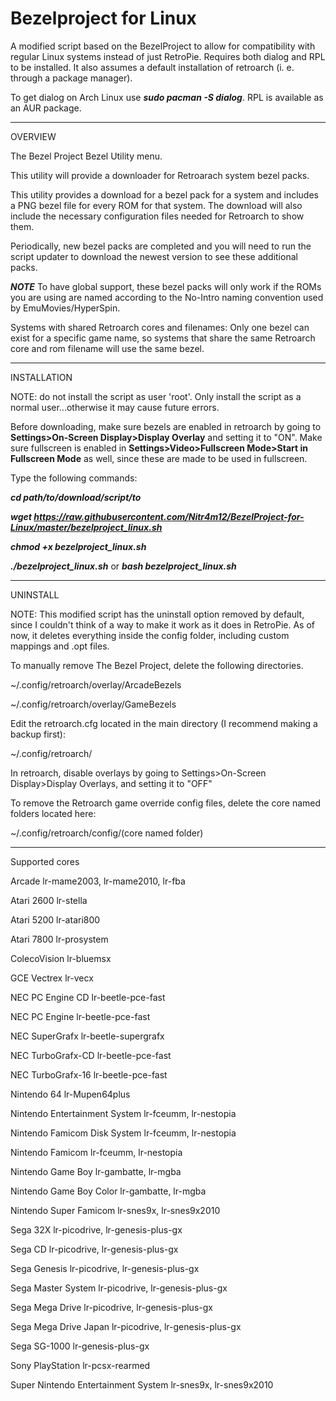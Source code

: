 # Bezelproject for Linux

A modified script based on the BezelProject to allow for compatibility with regular Linux systems instead of just RetroPie. Requires both dialog and RPL to be installed. It also assumes a default installation of retroarch (i. e. through a package manager).

To get dialog on Arch Linux use ***sudo pacman -S dialog***. RPL is available as an AUR package.

-------
OVERVIEW

The Bezel Project Bezel Utility menu.

This utility will provide a downloader for Retroarach system bezel packs.

This utility provides a download for a bezel pack for a system and includes a PNG bezel file for every ROM for that system.  The download will also include the necessary configuration files needed for Retroarch to show them.

Periodically, new bezel packs are completed and you will need to run the script updater to download the newest version to see these additional packs.

***NOTE***
To have global support, these bezel packs will only work if the ROMs you are using are named according to the No-Intro naming convention used by EmuMovies/HyperSpin.

Systems with shared Retroarch cores and filenames: 
Only one bezel can exist for a specific game name, so systems that share the same Retroarch core and rom filename will use the same bezel.

-------
INSTALLATION

NOTE: do not install the script as user 'root'.  Only install the script as a normal user...otherwise it may cause future errors.

Before downloading, make sure bezels are enabled in retroarch by going to **Settings>On-Screen Display>Display Overlay** and setting it to "ON". Make sure fullscreen is enabled in **Settings>Video>Fullscreen Mode>Start in Fullscreen Mode** as well, since these are made to be used in fullscreen.

Type the following commands:

***cd path/to/download/script/to*** 

***wget https://raw.githubusercontent.com/Nitr4m12/BezelProject-for-Linux/master/bezelproject_linux.sh***

***chmod +x bezelproject_linux.sh***

***./bezelproject_linux.sh*** or ***bash bezelproject_linux.sh***

-------
UNINSTALL

NOTE: This modified script has the uninstall option removed by default, since I couldn't think of a way to make it work as it does in RetroPie. As of now, it deletes everything inside the config folder, including custom mappings and .opt files.

To manually remove The Bezel Project, delete the following directories.

~/.config/retroarch/overlay/ArcadeBezels

~/.config/retroarch/overlay/GameBezels

Edit the retroarch.cfg located in the main directory (I recommend making a backup first):

~/.config/retroarch/

In retroarch, disable overlays by going to Settings>On-Screen Display>Display Overlays, and setting it to "OFF"

To remove the Retroarch game override config files, delete the core named folders located here:

~/.config/retroarch/config/(core named folder)

-------
Supported cores

Arcade                                          lr-mame2003, lr-mame2010, lr-fba

Atari 2600                                      lr-stella

Atari 5200                                      lr-atari800

Atari 7800                                      lr-prosystem

ColecoVision                                    lr-bluemsx

GCE Vectrex                                     lr-vecx

NEC PC Engine CD                                lr-beetle-pce-fast

NEC PC Engine                                   lr-beetle-pce-fast

NEC SuperGrafx                                  lr-beetle-supergrafx

NEC TurboGrafx-CD                               lr-beetle-pce-fast

NEC TurboGrafx-16                               lr-beetle-pce-fast

Nintendo 64                                     lr-Mupen64plus

Nintendo Entertainment System                   lr-fceumm, lr-nestopia

Nintendo Famicom Disk System                    lr-fceumm, lr-nestopia

Nintendo Famicom                                lr-fceumm, lr-nestopia

Nintendo Game Boy                               lr-gambatte, lr-mgba

Nintendo Game Boy Color                         lr-gambatte, lr-mgba

Nintendo Super Famicom                          lr-snes9x, lr-snes9x2010

Sega 32X                                        lr-picodrive, lr-genesis-plus-gx

Sega CD                                         lr-picodrive, lr-genesis-plus-gx

Sega Genesis                                    lr-picodrive, lr-genesis-plus-gx

Sega Master System                              lr-picodrive, lr-genesis-plus-gx

Sega Mega Drive                                 lr-picodrive, lr-genesis-plus-gx

Sega Mega Drive Japan                           lr-picodrive, lr-genesis-plus-gx

Sega SG-1000                                    lr-genesis-plus-gx

Sony PlayStation                                lr-pcsx-rearmed

Super Nintendo Entertainment System             lr-snes9x, lr-snes9x2010
